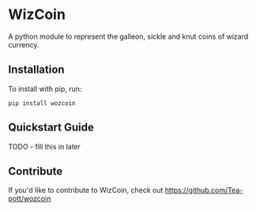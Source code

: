 WizCoin
======

A python module to represent the galleon, sickle and knut coins of wizard currency.

Installation
------------

To install with pip, run:

    pip install wozcoin

Quickstart Guide
----------------

TODO - fill this in later

Contribute
----------

If you'd like to contribute to WizCoin, check out https://github.com/Tea-pott/wozcoin
